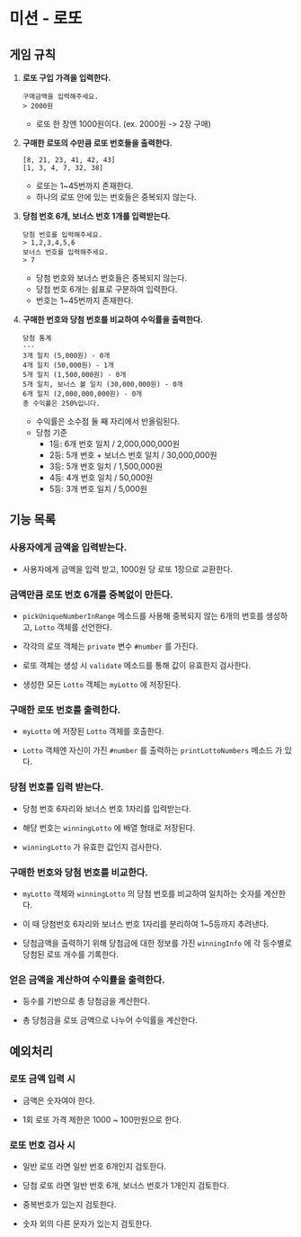 # 미션 - 로또
## 게임 규칙
1. **로또 구입 가격을 입력한다.**
    ```
    구매금액을 입력해주세요.
    > 2000원
    ```
    - 로또 한 장엔 1000원이다. (ex. 2000원 -> 2장 구매)

2. **구매한 로또의 수만큼 로또 번호들을 출력한다.**
    ```
    [8, 21, 23, 41, 42, 43]
    [1, 3, 4, 7, 32, 38]
    ```
    
    - 로또는 1~45번까지 존재한다.
    - 하나의 로또 안에 있는 번호들은 중복되지 않는다.

3. **당첨 번호 6개, 보너스 번호 1개를 입력받는다.**

    ```
    당첨 번호를 입력해주세요.
    > 1,2,3,4,5,6
    보너스 번호를 입력해주세요.
    > 7
    ```
    
    - 당첨 번호와 보너스 번호들은 중복되지 않는다.
    - 당첨 번호 6개는 쉼표로 구분하여 입력한다.
    - 번호는 1~45번까지 존재한다.

4. **구매한 번호와 당첨 번호를 비교하여 수익률을 출력한다.**
    ```
    당첨 통계
    ---
    3개 일치 (5,000원) - 0개
    4개 일치 (50,000원) - 1개
    5개 일치 (1,500,000원) - 0개
    5개 일치, 보너스 볼 일치 (30,000,000원) - 0개
    6개 일치 (2,000,000,000원) - 0개
    총 수익률은 250%입니다.
    ```
    - 수익률은 소수점 둘 째 자리에서 반올림된다.
    - 당첨 기준
        - 1등: 6개 번호 일치 / 2,000,000,000원
        - 2등: 5개 번호 + 보너스 번호 일치 / 30,000,000원
        - 3등: 5개 번호 일치 / 1,500,000원
        - 4등: 4개 번호 일치 / 50,000원
        - 5등: 3개 번호 일치 / 5,000원
        
## 기능 목록
### 사용자에게 금액을 입력받는다.

- 사용자에게 금액을 입력 받고, 1000원 당 로또 1장으로 교환한다.


### 금액만큼 로또 번호 6개를 중복없이 만든다.

- `pickUniqueNumberInRange` 메소드를 사용해 중복되지 않는 6개의 번호를 생성하고, `Lotto` 객체를 선언한다.

- 각각의 로또 객체는 `private` 변수 `#number` 를 가진다.

- 로또 객체는 생성 시 `validate` 메소드를 통해 값이 유효한지 검사한다.

- 생성한 모든 `Lotto` 객체는 `myLotto` 에 저장된다. 



### 구매한 로또 번호를 출력한다.

- `myLotto` 에 저장된 `Lotto` 객체를 호출한다.

- `Lotto` 객체엔 자신이 가진 `#number` 를 출력하는 `printLottoNumbers` 메소드 가 있다.

### 당첨 번호를 입력 받는다.
- 당첨 번호 6자리와 보너스 번호 1자리를 입력받는다.

- 해당 번호는 `winningLotto` 에 배열 형태로 저장된다.

- `winningLotto` 가 유효한 값인지 검사한다.

### 구매한 번호와 당첨 번호를 비교한다.

- `myLotto` 객체와 `winningLotto` 의 당첨 번호를 비교하여 일치하는 숫자를 계산한다.

- 이 때 당첨번호 6자리와 보너스 번호 1자리를 분리하여 1~5등까지 추려낸다.

- 당첨금액을 출력하기 위해 당첨금에 대한 정보를 가진 `winningInfo` 에 각 등수별로 당첨된 로또 개수를 기록한다.


### 얻은 금액을 계산하여 수익률을 출력한다.

- 등수를 기반으로 총 당첨금을 계산한다.

- 총 당첨금을 로또 금액으로 나누어 수익률을 계산한다.


## 예외처리
### 로또 금액 입력 시
- 금액은 숫자여야 한다.

- 1회 로또 가격 제한은 1000 ~ 100만원으로 한다.

### 로또 번호 검사 시
- 일반 로또 라면 일반 번호 6개인지 검토한다.

- 당첨 로또 라면 일반 번호 6개, 보너스 번호가 1개인지 검토한다.

- 중복번호가 있는지 검토한다.

- 숫자 외의 다른 문자가 있는지 검토한다.
